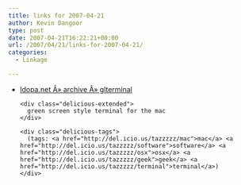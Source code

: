 ```yaml
---
title: links for 2007-04-21
author: Kevin Dangoor
type: post
date: 2007-04-21T16:22:21+00:00
url: /2007/04/21/links-for-2007-04-21/
categories:
  - Linkage

---
```

<ul class="delicious">
  <li>
    <div class="delicious-link">
      <a href="http://ldopa.net/2006/01/14/glterminal/">ldopa.net Â» archive Â» glterminal</a>
    </div>
    
    <div class="delicious-extended">
      green screen style terminal for the mac
    </div>
    
    <div class="delicious-tags">
      (tags: <a href="http://del.icio.us/tazzzzz/mac">mac</a> <a href="http://del.icio.us/tazzzzz/software">software</a> <a href="http://del.icio.us/tazzzzz/osx">osx</a> <a href="http://del.icio.us/tazzzzz/geek">geek</a> <a href="http://del.icio.us/tazzzzz/terminal">terminal</a>)
    </div>
  </li>
</ul>